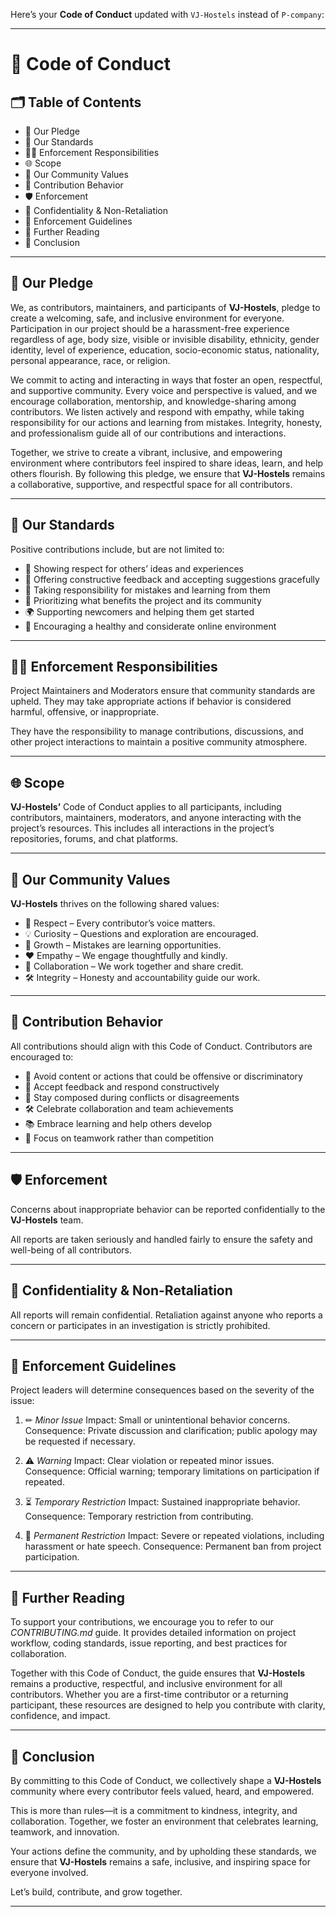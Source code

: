 Here’s your **Code of Conduct** updated with `VJ-Hostels` instead of `P-company`:

---

# 📜 Code of Conduct

## 🗂 Table of Contents

* 🌟 Our Pledge
* 🚦 Our Standards
* 👨‍⚖ Enforcement Responsibilities
* 🌐 Scope
* 🌈 Our Community Values
* 📌 Contribution Behavior
* 🛡 Enforcement
* 🤫 Confidentiality & Non-Retaliation
* 📖 Enforcement Guidelines
* 📘 Further Reading
* 🌟 Conclusion

---

## 🌟 Our Pledge

We, as contributors, maintainers, and participants of **VJ-Hostels**, pledge to create a welcoming, safe, and inclusive environment for everyone. Participation in our project should be a harassment-free experience regardless of age, body size, visible or invisible disability, ethnicity, gender identity, level of experience, education, socio-economic status, nationality, personal appearance, race, or religion.

We commit to acting and interacting in ways that foster an open, respectful, and supportive community. Every voice and perspective is valued, and we encourage collaboration, mentorship, and knowledge-sharing among contributors. We listen actively and respond with empathy, while taking responsibility for our actions and learning from mistakes. Integrity, honesty, and professionalism guide all of our contributions and interactions.

Together, we strive to create a vibrant, inclusive, and empowering environment where contributors feel inspired to share ideas, learn, and help others flourish. By following this pledge, we ensure that **VJ-Hostels** remains a collaborative, supportive, and respectful space for all contributors.

---

## 🚦 Our Standards

Positive contributions include, but are not limited to:

* 🤝 Showing respect for others’ ideas and experiences
* 📝 Offering constructive feedback and accepting suggestions gracefully
* 🌱 Taking responsibility for mistakes and learning from them
* 🎯 Prioritizing what benefits the project and its community
* 🌍 Supporting newcomers and helping them get started
* 🧠 Encouraging a healthy and considerate online environment

---

## 👨‍⚖ Enforcement Responsibilities

Project Maintainers and Moderators ensure that community standards are upheld. They may take appropriate actions if behavior is considered harmful, offensive, or inappropriate.

They have the responsibility to manage contributions, discussions, and other project interactions to maintain a positive community atmosphere.

---

## 🌐 Scope

**VJ-Hostels’** Code of Conduct applies to all participants, including contributors, maintainers, moderators, and anyone interacting with the project’s resources. This includes all interactions in the project’s repositories, forums, and chat platforms.

---

## 🌈 Our Community Values

**VJ-Hostels** thrives on the following shared values:

* 🤝 Respect – Every contributor’s voice matters.
* 💡 Curiosity – Questions and exploration are encouraged.
* 🌱 Growth – Mistakes are learning opportunities.
* ❤ Empathy – We engage thoughtfully and kindly.
* 🔄 Collaboration – We work together and share credit.
* 🛠 Integrity – Honesty and accountability guide our work.

---

## 📌 Contribution Behavior

All contributions should align with this Code of Conduct. Contributors are encouraged to:

* 🚫 Avoid content or actions that could be offensive or discriminatory
* 🤝 Accept feedback and respond constructively
* 🧘 Stay composed during conflicts or disagreements
* 🛠 Celebrate collaboration and team achievements
* 📚 Embrace learning and help others develop
* 🤲 Focus on teamwork rather than competition

---

## 🛡 Enforcement

Concerns about inappropriate behavior can be reported confidentially to the **VJ-Hostels** team.

All reports are taken seriously and handled fairly to ensure the safety and well-being of all contributors.

---

## 🤫 Confidentiality & Non-Retaliation

All reports will remain confidential. Retaliation against anyone who reports a concern or participates in an investigation is strictly prohibited.

---

## 📖 Enforcement Guidelines

Project leaders will determine consequences based on the severity of the issue:

1. ✏ *Minor Issue*
   Impact: Small or unintentional behavior concerns.
   Consequence: Private discussion and clarification; public apology may be requested if necessary.

2. ⚠ *Warning*
   Impact: Clear violation or repeated minor issues.
   Consequence: Official warning; temporary limitations on participation if repeated.

3. ⏳ *Temporary Restriction*
   Impact: Sustained inappropriate behavior.
   Consequence: Temporary restriction from contributing.

4. 🚫 *Permanent Restriction*
   Impact: Severe or repeated violations, including harassment or hate speech.
   Consequence: Permanent ban from project participation.

---

## 📘 Further Reading

To support your contributions, we encourage you to refer to our *CONTRIBUTING.md* guide. It provides detailed information on project workflow, coding standards, issue reporting, and best practices for collaboration.

Together with this Code of Conduct, the guide ensures that **VJ-Hostels** remains a productive, respectful, and inclusive environment for all contributors. Whether you are a first-time contributor or a returning participant, these resources are designed to help you contribute with clarity, confidence, and impact.

---

## 🌟 Conclusion

By committing to this Code of Conduct, we collectively shape a **VJ-Hostels** community where every contributor feels valued, heard, and empowered.

This is more than rules—it is a commitment to kindness, integrity, and collaboration. Together, we foster an environment that celebrates learning, teamwork, and innovation.

Your actions define the community, and by upholding these standards, we ensure that **VJ-Hostels** remains a safe, inclusive, and inspiring space for everyone involved.

Let’s build, contribute, and grow together.

---
